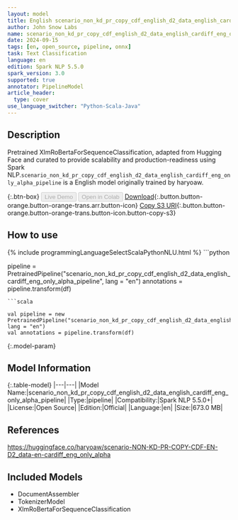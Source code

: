 ```yaml
---
layout: model
title: English scenario_non_kd_pr_copy_cdf_english_d2_data_english_cardiff_eng_only_alpha_pipeline pipeline XlmRoBertaForSequenceClassification from haryoaw
author: John Snow Labs
name: scenario_non_kd_pr_copy_cdf_english_d2_data_english_cardiff_eng_only_alpha_pipeline
date: 2024-09-15
tags: [en, open_source, pipeline, onnx]
task: Text Classification
language: en
edition: Spark NLP 5.5.0
spark_version: 3.0
supported: true
annotator: PipelineModel
article_header:
  type: cover
use_language_switcher: "Python-Scala-Java"
---
```


## Description

Pretrained XlmRoBertaForSequenceClassification, adapted from Hugging Face and curated to provide scalability and production-readiness using Spark NLP.`scenario_non_kd_pr_copy_cdf_english_d2_data_english_cardiff_eng_only_alpha_pipeline` is a English model originally trained by haryoaw.

{:.btn-box}
<button class="button button-orange" disabled>Live Demo</button>
<button class="button button-orange" disabled>Open in Colab</button>
[Download](https://s3.amazonaws.com/auxdata.johnsnowlabs.com/public/models/scenario_non_kd_pr_copy_cdf_english_d2_data_english_cardiff_eng_only_alpha_pipeline_en_5.5.0_3.0_1726440547288.zip){:.button.button-orange.button-orange-trans.arr.button-icon}
[Copy S3 URI](s3://auxdata.johnsnowlabs.com/public/models/scenario_non_kd_pr_copy_cdf_english_d2_data_english_cardiff_eng_only_alpha_pipeline_en_5.5.0_3.0_1726440547288.zip){:.button.button-orange.button-orange-trans.button-icon.button-copy-s3}

## How to use



<div class="tabs-box" markdown="1">
{% include programmingLanguageSelectScalaPythonNLU.html %}
```python

pipeline = PretrainedPipeline("scenario_non_kd_pr_copy_cdf_english_d2_data_english_cardiff_eng_only_alpha_pipeline", lang = "en")
annotations =  pipeline.transform(df)   

```
```scala

val pipeline = new PretrainedPipeline("scenario_non_kd_pr_copy_cdf_english_d2_data_english_cardiff_eng_only_alpha_pipeline", lang = "en")
val annotations = pipeline.transform(df)

```
</div>

{:.model-param}
## Model Information

{:.table-model}
|---|---|
|Model Name:|scenario_non_kd_pr_copy_cdf_english_d2_data_english_cardiff_eng_only_alpha_pipeline|
|Type:|pipeline|
|Compatibility:|Spark NLP 5.5.0+|
|License:|Open Source|
|Edition:|Official|
|Language:|en|
|Size:|673.0 MB|

## References

https://huggingface.co/haryoaw/scenario-NON-KD-PR-COPY-CDF-EN-D2_data-en-cardiff_eng_only_alpha

## Included Models

- DocumentAssembler
- TokenizerModel
- XlmRoBertaForSequenceClassification